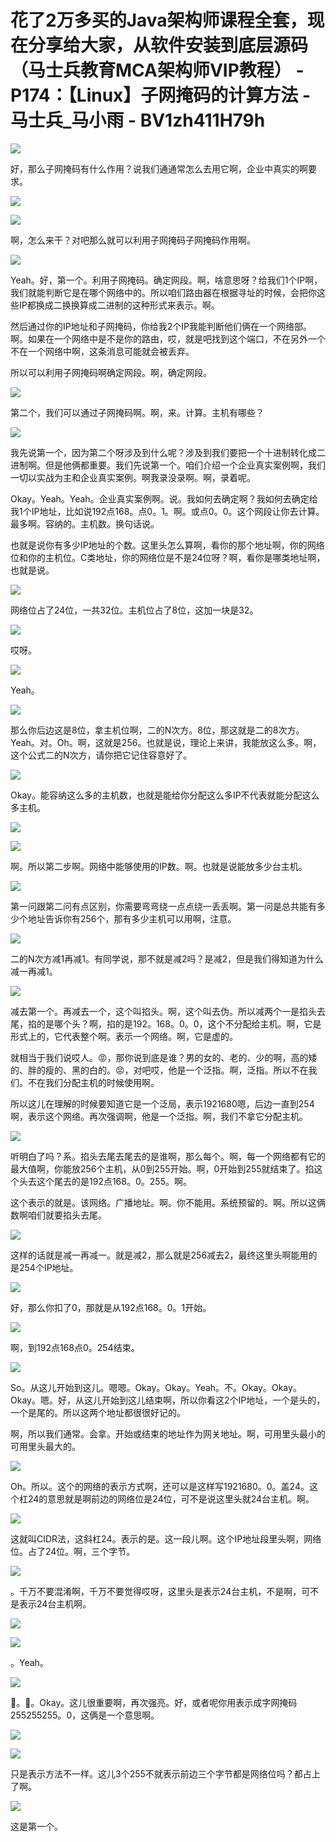 # 花了2万多买的Java架构师课程全套，现在分享给大家，从软件安装到底层源码（马士兵教育MCA架构师VIP教程） - P174：【Linux】子网掩码的计算方法 - 马士兵_马小雨 - BV1zh411H79h

![](img/7e61ccc0742cd3bdd330b12d70997570_0.png)

好，那么子网掩码有什么作用？说我们通通常怎么去用它啊，企业中真实的啊要求。

![](img/7e61ccc0742cd3bdd330b12d70997570_2.png)

![](img/7e61ccc0742cd3bdd330b12d70997570_3.png)

啊，怎么来干？对吧那么就可以利用子网掩码子网掩码作用啊。

![](img/7e61ccc0742cd3bdd330b12d70997570_5.png)

Yeah。好，第一个。利用子网掩码。确定网段。啊，啥意思呀？给我们1个IP啊，我们就能判断它是在哪个网络中的。所以咱们路由器在根据寻址的时候，会把你这些IP都换成二换换算成二进制的这种形式来表示。啊。

然后通过你的IP地址和子网掩码，你给我2个IP我能判断他们俩在一个网络部。啊。如果在一个网络中是不是你的路由，哎，就是吧找到这个端口，不在另外一个不在一个网络中啊，这条消息可能就会被丢弃。

所以可以利用子网掩码啊确定网段。啊，确定网段。

![](img/7e61ccc0742cd3bdd330b12d70997570_7.png)

第二个，我们可以通过子网掩码啊。啊，来。计算。主机有哪些？

![](img/7e61ccc0742cd3bdd330b12d70997570_9.png)

我先说第一个，因为第二个呀涉及到什么呢？涉及到我们要把一个十进制转化成二进制啊。但是他俩都重要。我们先说第一个。咱们介绍一个企业真实案例啊，我们一切以实战为主和企业真实案例。啊我录没录啊。啊，录着呢。

Okay。Yeah。Yeah。企业真实案例啊。说。我如何去确定啊？我如何去确定给我1个IP地址，比如说192点168。点0。1。啊。或点0。0。这个网段让你去计算。最多啊。容纳的。主机数。换句话说。

也就是说你有多少IP地址的个数。这里头怎么算啊，看你的那个地址啊，你的网络位和你的主机位。C类地址，你的网络位是不是24位呀？啊，看你是哪类地址啊，也就是说。



![](img/7e61ccc0742cd3bdd330b12d70997570_11.png)

网络位占了24位，一共32位。主机位占了8位，这加一块是32。

![](img/7e61ccc0742cd3bdd330b12d70997570_13.png)

哎呀。

![](img/7e61ccc0742cd3bdd330b12d70997570_15.png)

Yeah。

![](img/7e61ccc0742cd3bdd330b12d70997570_17.png)

那么你后边这是8位，拿主机位啊，二的N次方。8位，那这就是二的8次方。Yeah。对。Oh。啊，这就是256。也就是说，理论上来讲，我能放这么多。啊，这个公式二的N次方，请你把它记住容意好了。



![](img/7e61ccc0742cd3bdd330b12d70997570_19.png)

Okay。能容纳这么多的主机数，也就是能给你分配这么多IP不代表就能分配这么多主机。

![](img/7e61ccc0742cd3bdd330b12d70997570_21.png)

![](img/7e61ccc0742cd3bdd330b12d70997570_22.png)

啊。所以第二步啊。网络中能够使用的IP数。啊。也就是说能放多少台主机。

![](img/7e61ccc0742cd3bdd330b12d70997570_24.png)

第一问跟第二问有点区别，你需要弯弯绕一点点绕一丢丢啊。第一问是总共能有多少个地址告诉你有256个，那有多少主机可以用啊，注意。



![](img/7e61ccc0742cd3bdd330b12d70997570_26.png)

二的N次方减1再减1。有同学说，那不就是减2吗？是减2，但是我们得知道为什么减一再减1。

![](img/7e61ccc0742cd3bdd330b12d70997570_28.png)

减去第一个。再减去一个，这个叫掐头。啊，这个叫去伪。所以减两个一是掐头去尾，掐的是哪个头？啊，掐的是192。168。0。0，这个不分配给主机。啊，它是形式上的，它代表整个啊。表示一个网络。啊，它是虚的。

就相当于我们说哎人。😡，那你说到底是谁？男的女的、老的、少的啊，高的矮的、胖的瘦的、黑的白的。😡，对吧哎，他是一个泛指。啊，泛指。所以不在我们。不在我们分配主机的时候使用啊。

所以这儿在理解的时候要知道它是一个泛局，表示1921680嗯，后边一直到254啊，表示这个网络。再次强调啊，他是一个泛指。啊，我们不拿它分配主机。



![](img/7e61ccc0742cd3bdd330b12d70997570_30.png)

听明白了吗？系。掐头去尾去尾去的是谁啊，那么每个。啊，每一个网络都有它的最大值啊，你能放256个主机，从0到255开始。啊，0开始到255就结束了。掐这个头去这个尾去的是192点168。0。255。啊。

这个表示的就是。该网络。广播地址。啊。你不能用。系统预留的。啊。所以这俩数啊咱们就要掐头去尾。

![](img/7e61ccc0742cd3bdd330b12d70997570_32.png)

这样的话就是减一再减一。就是减2，那么就是256减去2，最终这里头啊能用的是254个IP地址。

![](img/7e61ccc0742cd3bdd330b12d70997570_34.png)

好，那么你扣了0，那就是从192点168。0。1开始。

![](img/7e61ccc0742cd3bdd330b12d70997570_36.png)

啊，到192点168点0。254结束。

![](img/7e61ccc0742cd3bdd330b12d70997570_38.png)

So。从这儿开始到这儿。嗯嗯。Okay。Okay。Yeah。不。Okay。Okay。Okay。嗯。好，从这儿开始到这儿结束啊，所以你看这2个IP地址，一个是头的，一个是尾的。所以这两个地址都很很好记的。

啊，所以我们通常。会拿。开始或结束的地址作为网关地址。啊，可用里头最小的可用里头最大的。

![](img/7e61ccc0742cd3bdd330b12d70997570_40.png)

Oh。所以。这个的网络的表示方式啊，还可以是这样写1921680。0。盖24。这个杠24的意思就是啊前边的网络位是24位，可不是说这里头就24台主机。啊。



![](img/7e61ccc0742cd3bdd330b12d70997570_42.png)

这就叫CIDR法，这斜杠24。表示的是。这一段儿啊。这个IP地址段里头啊，网络位。占了24位。啊，三个字节。



![](img/7e61ccc0742cd3bdd330b12d70997570_44.png)

。千万不要混淆啊，千万不要觉得哎呀，这里头是表示24台主机，不是啊，可不是表示24台主机啊。

![](img/7e61ccc0742cd3bdd330b12d70997570_46.png)

![](img/7e61ccc0742cd3bdd330b12d70997570_47.png)

。Yeah。

![](img/7e61ccc0742cd3bdd330b12d70997570_49.png)

🤧。🤧。Okay。这儿很重要啊，再次强亮。好，或者呢你用表示成字网掩码255255255。0，这俩是一个意思啊。



![](img/7e61ccc0742cd3bdd330b12d70997570_51.png)

![](img/7e61ccc0742cd3bdd330b12d70997570_52.png)

只是表示方法不一样。这儿3个255不就表示前边三个字节都是网络位吗？都占上了啊。

![](img/7e61ccc0742cd3bdd330b12d70997570_54.png)

这是第一个。